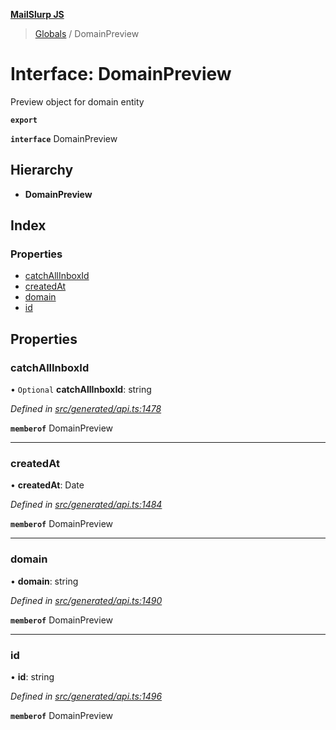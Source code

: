 **[MailSlurp JS](../README.md)**

> [Globals](../README.md) / DomainPreview

# Interface: DomainPreview

Preview object for domain entity

**`export`** 

**`interface`** DomainPreview

## Hierarchy

* **DomainPreview**

## Index

### Properties

* [catchAllInboxId](domainpreview.md#catchallinboxid)
* [createdAt](domainpreview.md#createdat)
* [domain](domainpreview.md#domain)
* [id](domainpreview.md#id)

## Properties

### catchAllInboxId

• `Optional` **catchAllInboxId**: string

*Defined in [src/generated/api.ts:1478](https://github.com/mailslurp/mailslurp-client/blob/6b679b8/src/generated/api.ts#L1478)*

**`memberof`** DomainPreview

___

### createdAt

•  **createdAt**: Date

*Defined in [src/generated/api.ts:1484](https://github.com/mailslurp/mailslurp-client/blob/6b679b8/src/generated/api.ts#L1484)*

**`memberof`** DomainPreview

___

### domain

•  **domain**: string

*Defined in [src/generated/api.ts:1490](https://github.com/mailslurp/mailslurp-client/blob/6b679b8/src/generated/api.ts#L1490)*

**`memberof`** DomainPreview

___

### id

•  **id**: string

*Defined in [src/generated/api.ts:1496](https://github.com/mailslurp/mailslurp-client/blob/6b679b8/src/generated/api.ts#L1496)*

**`memberof`** DomainPreview
